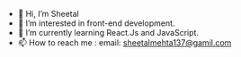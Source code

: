 - 👋 Hi, I’m Sheetal
- 👀 I’m interested in front-end development.
- 🌱 I’m currently learning React.Js and JavaScript.
- 📫 How to reach me : email: sheetalmehta137@gamil.com

<!---
sheetalMehta7/sheetalMehta7 is a ✨ special ✨ repository because its `README.md` (this file) appears on your GitHub profile.
You can click the Preview link to take a look at your changes.
--->
